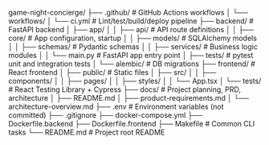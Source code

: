 game-night-concierge/
├── .github/                  # GitHub Actions workflows
│   └── workflows/
│       └── ci.yml            # Lint/test/build/deploy pipeline
├── backend/                  # FastAPI backend
│   ├── app/
│   │   ├── api/              # API route definitions
│   │   ├── core/             # App configuration, startup
│   │   ├── models/           # SQLAlchemy models
│   │   ├── schemas/          # Pydantic schemas
│   │   ├── services/         # Business logic modules
│   │   └── main.py           # FastAPI app entry point
│   ├── tests/                # pytest unit and integration tests
│   └── alembic/              # DB migrations
├── frontend/                 # React frontend
│   ├── public/               # Static files
│   ├── src/
│   │   ├── components/
│   │   ├── pages/
│   │   ├── styles/
│   │   └── App.tsx
│   └── tests/                # React Testing Library + Cypress
├── docs/                     # Project planning, PRD, architecture
│   ├── README.md
│   ├── product-requirements.md
│   └── architecture-overview.md
├── .env                      # Environment variables (not committed)
├── .gitignore
├── docker-compose.yml
├── Dockerfile.backend
├── Dockerfile.frontend
├── Makefile                  # Common CLI tasks
└── README.md                 # Project root README

